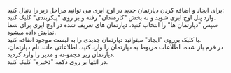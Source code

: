 <p>برای ایجاد و اضافه کردن دپارتمان جدید در اوج ابری می توانید مراحل زیر را دنبال کنید:&nbsp;<br>وارد پنل اوج ابری شوید و به بخش "کارمندان" رفته و بر روی "پیکربندی" کلیک کنید.&nbsp;<br>سپس "دپارتمان ها" را انتخاب کنید، دپارتمان های تعریف شده در اوج ابری برای شما نمایش داده میشود.&nbsp;<br>با کلیک برروی "ایجاد" میتوانید دپارتمان جدیدی را به لیست موجود اضافه کنید.&nbsp;<br>در فرم باز شده، اطلاعات مربوط به دپارتمان را وارد کنید. اطلاعاتی مانند نام دپارتمان، دپارتمان زیر مجموعه و مدیر را وارد کردید.&nbsp;<br>در انتها بر روی دکمه "ذخیره" کلیک کنید.</p>
